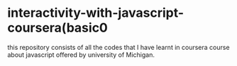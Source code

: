 # interactivity-with-javascript-coursera(basic0
this repository consists of all the codes that I have learnt in coursera course about javascript offered by university of Michigan.

